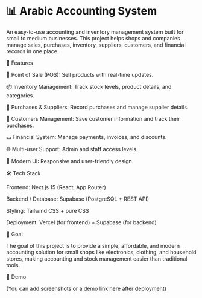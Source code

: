 # 📊 Arabic Accounting System

An easy-to-use accounting and inventory management system built for small to medium businesses.
This project helps shops and companies manage sales, purchases, inventory, suppliers, customers, and financial records in one place.

🚀 Features

🛒 Point of Sale (POS): Sell products with real-time updates.

📦 Inventory Management: Track stock levels, product details, and categories.

📑 Purchases & Suppliers: Record purchases and manage supplier details.

👥 Customers Management: Save customer information and track their purchases.

💵 Financial System: Manage payments, invoices, and discounts.

🌐 Multi-user Support: Admin and staff access levels.

📱 Modern UI: Responsive and user-friendly design.

🛠️ Tech Stack

Frontend: Next.js 15 (React, App Router)

Backend / Database: Supabase (PostgreSQL + REST API)

Styling: Tailwind CSS + pure CSS

Deployment: Vercel (for frontend) + Supabase (for backend)

🎯 Goal

The goal of this project is to provide a simple, affordable, and modern accounting solution for small shops like electronics, clothing, and household stores, making accounting and stock management easier than traditional tools.

📸 Demo

(You can add screenshots or a demo link here after deployment)
